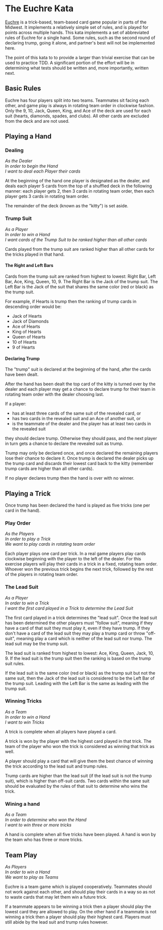 # The Euchre Kata
[Euchre](https://en.wikipedia.org/wiki/Euchre) is a trick-based, team-based card game popular in parts of the Midwest.  It implements a relatively simple set of rules, and is played for points across multiple hands. This kata implements a set of abbreviated rules of Euchre for a single hand. Some rules, such as the second round of declaring trump, going it alone, and partner's best will not be implemented here.

The point of this kata to to provide a larger than trivial exercise that can be used to practice TDD. A significant portion of the effort will be in determining what tests should be written and, more importantly, written next.

## Basic Rules

Euchre has four players split into two teams. Teammates sit facing each other, and game play is always in rotating team order in clockwise fashion. Only the 9, 10, Jack, Queen, King, and Ace of the deck are used for each suit (hearts, diamonds, spades, and clubs).  All other cards are excluded from the deck and are not used.

## Playing a Hand

### Dealing

_As the Dealer_<br />
_In order to begin the Hand_<br />
_I want to deal each Player their cards_<br />

At the beginning of the hand one player is designated as the dealer, and deals each player 5 cards from the top of a shuffled deck in the following manner: each player gets 2, then 3 cards in rotating team order, then each player gets 3 cards in rotating team order.

The remainder of the deck (known as the "kitty") is set aside.

### Trump Suit

_As a Player_<br />
_In order to win a Hand_<br />
_I want cards of the Trump Suit to be ranked higher than all other cards_<br />

Cards played from the trump suit are ranked higher than all other cards for the tricks played in that hand.

#### The Right and Left Bars
Cards from the trump suit are ranked from highest to lowest: Right Bar, Left Bar, Ace, King, Queen, 10, 9. The Right Bar is the Jack of the trump suit.  The Left Bar is the Jack of the suit that shares the same color (red or black) as the trump suit.

For example, if Hearts is trump then the ranking of trump cards in descending order would be:
* Jack of Hearts
* Jack of Diamonds
* Ace of Hearts
* King of Hearts
* Queen of Hearts
* 10 of Hearts
* 9 of Hearts

#### Declaring Trump
The "trump" suit is declared at the beginning of the hand, after the cards have been dealt.

After the hand has been dealt the top card of the kitty is turned over by the dealer and each player may get a chance to declare trump for their team in rotating team order with the dealer choosing last.  

If a player:
* has at least three cards of the same suit of the revealed card, or
* has two cards in the revealed suit and an Ace of another suit, or
* is the teammate of the dealer and the player has at least two cards in the revealed suit

they should declare trump.  Otherwise they should pass, and the next player in turn gets a chance to declare the revealed suit as trump.

Trump may only be declared once, and once declared the remaining players lose their chance to declare it. Once trump is declared the dealer picks up the trump card and discards their lowest card back to the kitty (remember trump cards are higher than all other cards).

If no player declares trump then the hand is over with no winner.

## Playing a Trick
Once trump has been declared the hand is played as five tricks (one per card in the hand).  
### Play Order

_As the Players_<br />
_In order to play a Trick_<br />
_We want to play cards in rotating team order_<br />

Each player plays one card per trick. In a real game players play cards clockwise beginning with the player to the left of the dealer. For this exercise players will play their cards in a trick in a fixed, rotating team order. Whoever won the previous trick begins the next trick, followed by the rest of the players in rotating team order.  

### The Lead Suit

_As a Player_<br />
_In order to win a Trick_<br />
_I want the first card played in a Trick to determine the Lead Suit_<br />

The first card played in a trick determines the "lead suit".  Once the lead suit has been determined the other players must "follow suit", meaning if they have a card of that suit they must play it, even if they have trump.  If they don't have a card of the lead suit they may play a trump card or throw "off-suit", meaning play a card which is neither of the lead suit nor trump.  The lead suit may be the trump suit.  

The lead suit is ranked from highest to lowest: Ace, King, Queen, Jack, 10, 9.  If the lead suit is the trump suit then the ranking is based on the trump suit rules.  

If the lead suit is the same color (red or black) as the trump suit but not the same suit, then the Jack of the lead suit is considered to be the Left Bar of the trump suit. Leading with the Left Bar is the same as leading with the trump suit.

### Winning Tricks

_As a Team_<br />
_In order to win a Hand_<br />
_I want to win Tricks_<br />

A trick is complete when all players have played a card.

A trick is won by the player with the highest card played in that trick. The team of the player who won the trick is considered as winning that trick as well.

A player should play a card that will give them the best chance of winning the trick according to the lead suit and trump rules.

Trump cards are higher than the lead suit (if the lead suit is not the trump suit), which is higher than off-suit cards.  Two cards within the same suit should be evaluated by the rules of that suit to determine who wins the trick.

### Wining a hand
_As a Team_<br />
_In order to determine who won the Hand_<br />
_I want to win three or more tricks_<br />

A hand is complete when all five tricks have been played. A hand is won by the team who has three or more tricks.

## Team Play

_As Players_<br />
_In order to win a Hand_<br />
_We want to play as Teams_<br />

Euchre is a team game which is played cooperatively.  Teammates should not work against each other, and should play their cards in a way so as not to waste cards that may let them win a future trick.  

If a teammate appears to be winning a trick then a player should play the lowest card they are allowed to play. On the other hand if a teammate is not winning a trick then a player should play their highest card. Players must still abide by the lead suit and trump rules however.
